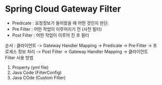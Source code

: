 # Spring Cloud Gateway Filter 
 * Predicate : 요청정보가 들어왔을 때 어떤 것인지 판단.
 * Pre Filter : 어떤 작업이 이루어지기 전 (사전 필터)
 * Post Filter :  어떤 작업이 이루어 진 후 필터

순서 : 클라이언트 ->  Gateway Handler Mapping -> Predicate -> Pre Filter -> 프로세스 정보 처리 -> Post Filter -> Gateway Handler Mapping -> 클라이언트
Filter 사용 방법 
1. Property (yml file) 
2. Java Code (FilterConfig)
3. Java COde (Custom Filter)